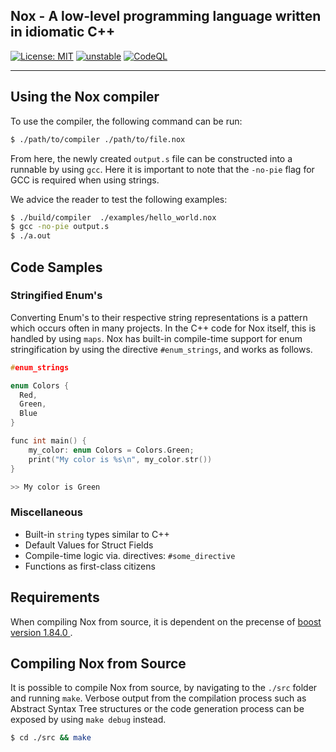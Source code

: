 ## Nox - A low-level programming language written in idiomatic C++
[![License: MIT](https://img.shields.io/badge/License-MIT-yellow.svg)](https://github.com/frederikgramkortegaard/nox/blob/master/LICENSE)
[![unstable](http://badges.github.io/stability-badges/dist/unstable.svg)](http://github.com/badges/stability-badges)
[![CodeQL](https://github.com/frederikgramkortegaard/nox/workflows/CodeQL/badge.svg)](https://github.com/frederikgramkortegaard/nox/actions?query=workflow%3ADependency+Review)



---
## Using the Nox compiler
To use the compiler, the following command can be run:
```bash
$ ./path/to/compiler ./path/to/file.nox
```

From here, the newly created `output.s` file can be constructed into a runnable by using `gcc`. Here it is important to note that the `-no-pie` flag for GCC is required when using strings.

We advice the reader to test the following examples:
```bash
$ ./build/compiler  ./examples/hello_world.nox
$ gcc -no-pie output.s
$ ./a.out
```

## Code Samples
### Stringified Enum's
Converting Enum's to their respective string representations is a pattern which occurs often in many projects. In the C++ code for Nox itself, this is handled by using `maps`. Nox has built-in compile-time support for enum stringification by using the directive `#enum_strings`, and works as follows.
```c++
#enum_strings

enum Colors {
  Red,
  Green,
  Blue
}

func int main() {
    my_color: enum Colors = Colors.Green;
    print("My color is %s\n", my_color.str())
}
```
```bash
>> My color is Green
```
### Miscellaneous
- Built-in `string` types similar to C++
- Default Values for Struct Fields
- Compile-time logic via. directives: `#some_directive`
- Functions as first-class citizens

## Requirements
When compiling Nox from source, it is dependent on the precense of [boost version 1.84.0 ](https://www.boost.org/users/history/version_1_84_0.html). 

## Compiling Nox from Source
It is possible to compile Nox from source, by navigating to the `./src` folder and running `make`. Verbose output from the compilation process such as Abstract Syntax Tree structures or the code generation process can be exposed by using `make debug` instead. 

```bash 
$ cd ./src && make
```

